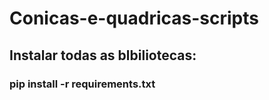 # Conicas-e-quadricas-scripts

## Instalar todas as blbiliotecas:
 
### pip install -r requirements.txt